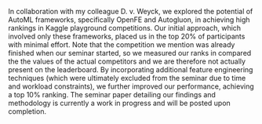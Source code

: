 In collaboration with my colleague D. v. Weyck, we explored the potential of AutoML frameworks, specifically OpenFE and Autogluon, in achieving high rankings in Kaggle playground competitions. Our initial approach, which involved only these frameworks, placed us in the top 20% of participants with minimal effort. Note that the competition we mention was already finished when our seminar started, so we measured our ranks in compared the the values of the actual competitors and we are therefore not actually present on the leaderboard. By incorporating additional feature engineering techniques (which were ultimately excluded from the seminar due to time and workload constraints), we further improved our performance, achieving a top 10% ranking. The seminar paper detailing our findings and methodology is currently a work in progress and will be posted upon completion.
